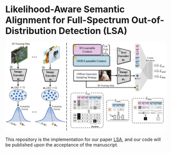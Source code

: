 # Likelihood-Aware Semantic Alignment for Full-Spectrum Out-of-Distribution Detection (LSA)

![LSA](./fig/method.png)

This repository is the implementation for our paper [LSA](https://arxiv.org/abs/2312.01732), and our code will be published upon the acceptance of the manuscript.